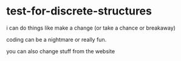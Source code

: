 # test-for-discrete-structures

i can do things like make a change
(or take a chance or breakaway)

coding can be a nightmare or really fun.

you can also change stuff from the website
